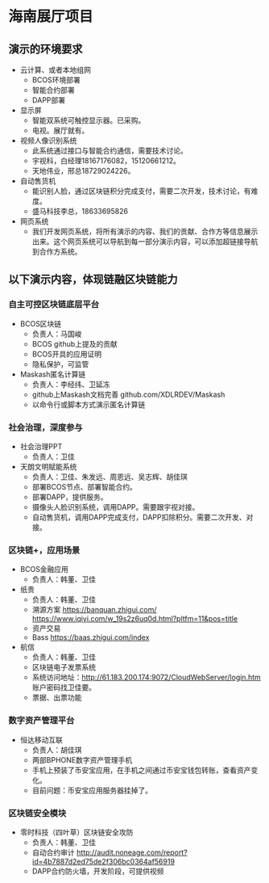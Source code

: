 # 海南展厅项目

## 演示的环境要求

- 云计算、或者本地组网
  - BCOS环境部署
  - 智能合约部署
  - DAPP部署
- 显示屏
  - 智能双系统可触控显示器。已采购。
  - 电视。展厅就有。
- 视频人像识别系统
  - 此系统通过接口与智能合约通信，需要技术讨论。
  - 宇视科，白经理18167176082，15120661212。
  - 天地伟业，邢总18729024226。
- 自动售货机
  - 能识别人脸，通过区块链积分完成支付，需要二次开发，技术讨论，有难度。
  - 盛马科技李总，18633695826
- 网页系统
  - 我们开发网页系统，将所有演示的内容、我们的贡献、合作方等信息展示出来。这个网页系统可以导航到每一部分演示内容，可以添加超链接导航到合作方系统。

## 以下演示内容，体现链融区块链能力

### 自主可控区块链底层平台

- BCOS区块链
  - 负责人：马国峻
  - BCOS github上提及的贡献
  - BCOS开具的应用证明
  - 隐私保护，可监管
- Maskash匿名计算链
  - 负责人：李经纬、卫延冻
  - github上Maskash文档完善 github.com/XDLRDEV/Maskash
  - 以命令行或脚本方式演示匿名计算链

### 社会治理，深度参与

- 社会治理PPT
  - 负责人：卫佳
- 天朗文明赋能系统
  - 负责人：卫佳、朱发远、周恩远、吴志辉、胡佳琪
  - 部署BCOS节点、部署智能合约。
  - 部署DAPP，提供服务。
  - 摄像头人脸识别系统，调用DAPP。需要跟宇视对接。
  - 自动售货机，调用DAPP完成支付，DAPP扣除积分。需要二次开发、对接。

### 区块链+，应用场景

- BCOS金融应用
  - 负责人：韩董、卫佳
- 纸贵
  - 负责人：韩董、卫佳
  - 溯源方案 https://banquan.zhigui.com/ https://www.iqiyi.com/w_19s2z6uq0d.html?pltfm=11&pos=title
  - 资产交易
  - Bass https://baas.zhigui.com/index
- 航信
  - 负责人：韩董、卫佳
  - 区块链电子发票系统
  - 系统访问地址：http://61.183.200.174:9072/CloudWebServer/login.htm 账户密码找卫佳要。
  - 票据、出票功能

### 数字资产管理平台

- 恒达移动互联
  - 负责人：胡佳琪
  - 两部BPHONE数字资产管理手机
  - 手机上预装了币安宝应用，在手机之间通过币安宝钱包转账，查看资产变化。
  - 目前问题：币安宝应用服务器挂掉了。

### 区块链安全模块

- 零时科技（四叶草）区块链安全攻防
  - 负责人：韩董、卫佳
  - 自动合约审计 http://audit.noneage.com/report?id=4b7887d2ed75de2f306bc0364af56919
  - DAPP合约防火墙，开发阶段，可提供视频
